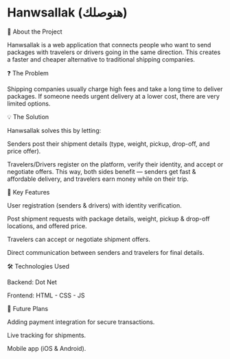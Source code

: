 # Hanwsallak (هنوصلك)
📌 About the Project

Hanwsallak is a web application that connects people who want to send packages with travelers or drivers going in the same direction.
This creates a faster and cheaper alternative to traditional shipping companies.

❓ The Problem

Shipping companies usually charge high fees and take a long time to deliver packages.
If someone needs urgent delivery at a lower cost, there are very limited options.

💡 The Solution

Hanwsallak solves this by letting:

Senders post their shipment details (type, weight, pickup, drop-off, and price offer).

Travelers/Drivers register on the platform, verify their identity, and accept or negotiate offers.
This way, both sides benefit — senders get fast & affordable delivery, and travelers earn money while on their trip.

🔑 Key Features

User registration (senders & drivers) with identity verification.

Post shipment requests with package details, weight, pickup & drop-off locations, and offered price.

Travelers can accept or negotiate shipment offers.

Direct communication between senders and travelers for final details.

🛠️ Technologies Used

Backend: Dot Net

Frontend: HTML - CSS - JS

📅 Future Plans

Adding payment integration for secure transactions.

Live tracking for shipments.

Mobile app (iOS & Android).

